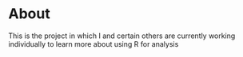 # About
This is the project in which I and certain others are currently working individually to learn more about using R for analysis 
